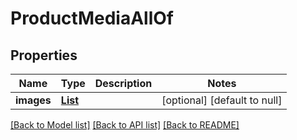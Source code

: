# ProductMediaAllOf
## Properties

Name | Type | Description | Notes
------------ | ------------- | ------------- | -------------
**images** | [**List**](file.md) |  | [optional] [default to null]

[[Back to Model list]](../README.md#documentation-for-models) [[Back to API list]](../README.md#documentation-for-api-endpoints) [[Back to README]](../README.md)

